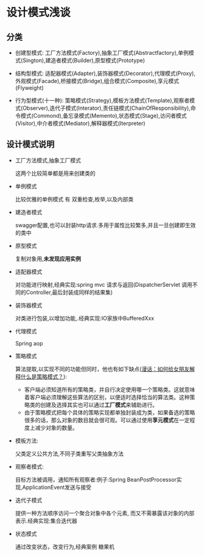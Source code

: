 # 设计模式浅谈

## 分类

* 创建型模式:
    工厂方法模式(Factory),抽象工厂模式(Abstractfactory),单例模式(Sington),建造者模式(Builder),原型模式(Prototype)
	
* 结构型模式:
    适配器模式(Adapter),装饰器模式(Decorator),代理模式(Proxy),外观模式(Facade),桥接模式(Bridge),组合模式(Composite),享元模式(Flyweight)
    
* 行为型模式(十一种):
    策略模式(Strategy),模板方法模式(Template),观察者模式(Observer),迭代子模式(Interator),责任链模式(ChainOfResponsibility),命令模式(Commond),备忘录模式(Memento),状态模式(Stage),访问者模式(Visitor),中介者模式(Mediator),解释器模式(Iterpreter)

## 设计模式说明

* 工厂方法模式,抽象工厂模式

  这两个比较简单都是用来创建类的

* 单例模式

  比较优雅的单例模式 有 双重检查,枚举,以及内部类

* 建造者模式

  swagger配置,也可以封装http请求.多用于属性比较繁多,并且一旦创建即生效的类中

* 原型模式

  复制对象用,**未发现应用实例**

* 适配器模式

  对功能进行映射,经典实现:spring mvc 请求与返回(DispatcherServlet 调用不同的Controller,最后封装成同样的结果集)

* 装饰器模式

  对类进行包装,以增加功能,.经典实现:IO家族中BufferedXxx

* 代理模式

  Spring aop

* 策略模式

  算法提取,以实现不同的功能但同时，他也有如下缺点([漫话：如何给女朋友解释什么是策略模式？](https://juejin.im/post/5cd8ef4d518825697c76c6e6)):

  - 客户端必须知道所有的策略类，并自行决定使用哪一个策略类。这就意味着客户端必须理解这些算法的区别，以便适时选择恰当的算法类。这种策略类的创建及选择其实也可以通过**工厂模式**来辅助进行。
  - 由于策略模式把每个具体的策略实现都单独封装成为类，如果备选的策略很多的话，那么对象的数目就会很可观。可以通过使用**享元模式**在一定程度上减少对象的数量。

* 模板方法:

  父类定义公共方法,不同子类重写父类抽象方法

* 观察者模式:

  目标方法被调用，通知所有观察者:例子:Spring BeanPostProcessor实现,ApplicationEvent发送与接受

* 迭代子模式

  提供一种方法顺序访问一个聚合对象中各个元素, 而又不需暴露该对象的内部表示.经典实现:集合迭代器

* 状态模式

  通过改变状态，改变行为,经典案例 糖果机